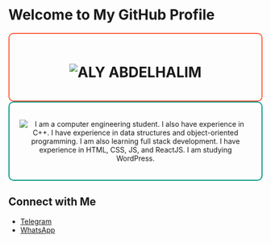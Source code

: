 # Welcome to My GitHub Profile

<div align="center" style="border: 2px solid #FF5733; padding: 20px; border-radius: 10px;">
  <h1>
    <img src="https://readme-typing-svg.herokuapp.com?font=Arial&weight=900&size=50&duration=3000&pause=1000&color=FF5733&center=true&vCenter=true&width=800&height=80&lines=ALY+ABDELHALIM" alt="ALY ABDELHALIM">
  </h1>
</div>

<div align="center" style="border: 2px solid #009688; padding: 20px; border-radius: 10px;">
  <p>
    <img src="https://readme-typing-svg.herokuapp.com?font=Arial&size=30&duration=3000&pause=1000&color=009688&center=true&vCenter=true&width=1000&height=80&lines=I+am+a+computer+engineering+student.;I+also+have+experience+in+C++.;I+have+experience+in+data+structures+and+object-oriented+programming.;I+am+also+learning+full+stack+development.;I+have+experience+in+HTML%2C+CSS%2C+JS%2C+and+ReactJS.;I+am+studying+WordPress." alt="I am a computer engineering student. I also have experience in C++. I have experience in data structures and object-oriented programming. I am also learning full stack development. I have experience in HTML, CSS, JS, and ReactJS. I am studying WordPress.">
  </p>
</div>

## Connect with Me

- [Telegram](https://t.me/alyabdelhalim)
- [WhatsApp](https://wa.me/905527797598?text=Hello,%20I%20need%20your%20help%20in...)

